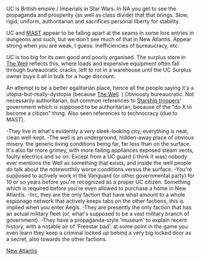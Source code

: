 UC is British empire / Imperials in Star Wars. In NA you get to see the propaganda and prosperity (as well as class divide) that that brings. Slow, rigid, uniform, authoritarian and sacrifices personal liberty for stability.

UC and [MAST](MAST.md) appear to be falling apart at the seams in some lore entries in dungeons and such, but we don't see much of that in New Atlantis. Appear strong when you are weak, I guess.
	Inefficiencies of bureaucracy, etc.

UC is too big for its own good and poorly organised. The surplus store in [The Well](The%20Well.md) reflects this, where loads and expensive equipment often fall through bureaucratic cracks, left to rot in a warehouse until the UC Surplus owner buys it all in bulk for a huge discount.

An attempt to be a better egalitarian place, hence all the people saying it's a utopia-but-really-dystopia (because [The Well](The%20Well.md). )
Obviously bureaucratic. Not necessarily authoritarian, but common references to [Starship troopers](Starship%20troopers.md)' government which is supposed to be authoritarian, because of the "do X to become a citizen" thing. Also seen references to technocracy (due to MAST).

-They live in what's evidently a very sleek-looking city, everything is neat, clean well-kept.
-The well is an underground, hidden-away place of obvious misery. the generic living conditions being far, far less than on the surface. It's also far more grimey, with more failing appliances exposed steam vents, faulty electrics and so on. Except from a UC guard (i think it was) nobody ever mentions the Well as something that exists, and inside the well people do talk about the noteworthily worse conditions versus the surface.
-You're supposed to actively work in the Vanguard (or other governmental party) for 10 or so years before you're recognized as a proper UC citizen. Something which is required before you're even allowed to purchase a home in New Atlantis.
-Iirc, they are the only faction that have what amount to a whole espionage network that actively keeps tabs on the other factions, this is implied when you enter Aegis.
-They are presently the only faction that has an actual military fleet (or, what's supposed to be a vast military branch of government).
-They have a propaganda-style 'museum' to explain recent history, with a notable air of 'Freestar bad'.
at some point in the game you even learn they keep a criminal locked up behind a very big locked door as a secret, also towards the other factions.

[New Atlantis](New%20Atlantis.md)

